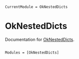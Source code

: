 ```@meta
CurrentModule = OkNestedDicts
```

# OkNestedDicts

Documentation for [OkNestedDicts](https://github.com/okatsn/OkNestedDicts.jl).

```@index
```

```@autodocs
Modules = [OkNestedDicts]
```
